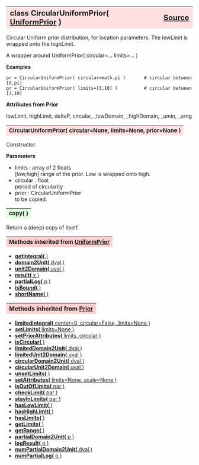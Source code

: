 ---
---
<br><br><br>

<a name="CircularUniformPrior"></a>
<table><thead style="background-color:#FFE0E0; width:100%; font-size:20px"><tr><th style="text-align:left">
<strong>class CircularUniformPrior(</strong> <a href="./UniformPrior.html">UniformPrior</a> )</th><th style="text-align:right"><a href=https://github.com/dokester/BayesicFitting/blob/master/BayesicFitting/source/CircularUniformPrior.py target=_blank>Source</a></th></tr></thead></table>
<p>

Circular Uniform prior distribution, for location parameters.
The lowLimit is wrapped onto the highLimit.

A wrapper around
    UniformPrior( circular=... limits=... )<br>

<b>Examples</b>

    pr = CircularUniformPrior( circular=math.pi )       # circular between [0,pi]
    pr = CircularUniformPrior( limits=[3,10] )          # circular between [3,10]

<b>Attributes from Prior</b>

lowLimit, highLimit, deltaP, circular, _lowDomain, _highDomain, _umin, _urng


<a name="CircularUniformPrior"></a>
<table><thead style="background-color:#FFE0E0; width:100%; font-size:15px"><tr><th style="text-align:left">
<strong>CircularUniformPrior(</strong> circular=None, limits=None, prior=None )
</th></tr></thead></table>
<p>

Constructor.

<b>Parameters</b>

* limits  :  array of 2 floats<br>
    [low,high]  range of the prior. Low is wrapped onto high.<br>
* circular  :  float<br>
    period of circularity<br>
* prior  :  CircularUniformPrior<br>
    to be copied.<br>


<a name="copy"></a>
<table><thead style="background-color:#E0FFE0; width:100%; font-size:15px"><tr><th style="text-align:left">
<strong>copy(</strong> )
</th></tr></thead></table>
<p>
Return a (deep) copy of itself. 

<table><thead style="background-color:#FFD0D0; width:100%; font-size:15px"><tr><th style="text-align:left">
<strong>Methods inherited from</strong> <a href="./UniformPrior.html">UniformPrior</a></th></tr></thead></table>


* [<strong>getIntegral(</strong> ) ](./UniformPrior.md#getIntegral)
* [<strong>domain2Unit(</strong> dval )](./UniformPrior.md#domain2Unit)
* [<strong>unit2Domain(</strong> uval )](./UniformPrior.md#unit2Domain)
* [<strong>result(</strong> x )](./UniformPrior.md#result)
* [<strong>partialLog(</strong> p )](./UniformPrior.md#partialLog)
* [<strong>isBound(</strong> )](./UniformPrior.md#isBound)
* [<strong>shortName(</strong> )](./UniformPrior.md#shortName)


<table><thead style="background-color:#FFD0D0; width:100%"><tr><th style="text-align:left">
<strong>Methods inherited from</strong> <a href="./Prior.html">Prior</a></th></tr></thead></table>


* [<strong>limitedIntegral(</strong> center=0, circular=False, limits=None ) ](./Prior.md#limitedIntegral)
* [<strong>setLimits(</strong> limits=None )](./Prior.md#setLimits)
* [<strong>setPriorAttributes(</strong> limits, circular ) ](./Prior.md#setPriorAttributes)
* [<strong>isCircular(</strong> ) ](./Prior.md#isCircular)
* [<strong>limitedDomain2Unit(</strong> dval ) ](./Prior.md#limitedDomain2Unit)
* [<strong>limitedUnit2Domain(</strong> uval ) ](./Prior.md#limitedUnit2Domain)
* [<strong>circularDomain2Unit(</strong> dval ) ](./Prior.md#circularDomain2Unit)
* [<strong>circularUnit2Domain(</strong> uval ) ](./Prior.md#circularUnit2Domain)
* [<strong>unsetLimits(</strong> )](./Prior.md#unsetLimits)
* [<strong>setAttributes(</strong> limits=None, scale=None ) ](./Prior.md#setAttributes)
* [<strong>isOutOfLimits(</strong> par )](./Prior.md#isOutOfLimits)
* [<strong>checkLimit(</strong> par )](./Prior.md#checkLimit)
* [<strong>stayInLimits(</strong> par )](./Prior.md#stayInLimits)
* [<strong>hasLowLimit(</strong> )](./Prior.md#hasLowLimit)
* [<strong>hasHighLimit(</strong> )](./Prior.md#hasHighLimit)
* [<strong>hasLimits(</strong> )](./Prior.md#hasLimits)
* [<strong>getLimits(</strong> )](./Prior.md#getLimits)
* [<strong>getRange(</strong> )](./Prior.md#getRange)
* [<strong>partialDomain2Unit(</strong> p )](./Prior.md#partialDomain2Unit)
* [<strong>logResult(</strong> p ) ](./Prior.md#logResult)
* [<strong>numPartialDomain2Unit(</strong> dval )](./Prior.md#numPartialDomain2Unit)
* [<strong>numPartialLog(</strong> p )](./Prior.md#numPartialLog)
